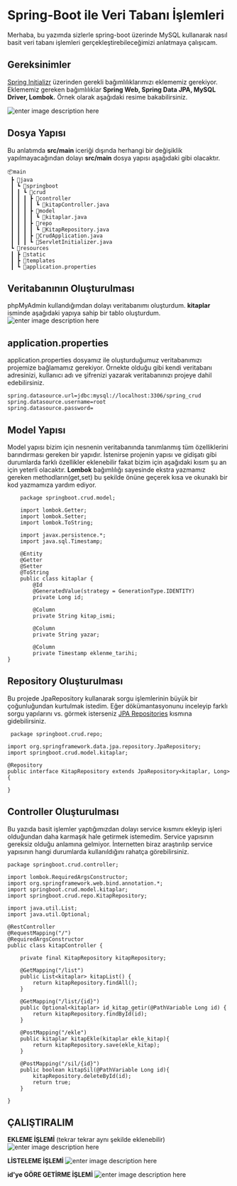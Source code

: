 # Spring-Boot ile Veri Tabanı İşlemleri

Merhaba, bu yazımda sizlerle spring-boot üzerinde MySQL kullanarak nasıl basit veri tabanı işlemleri gerçekleştirebileceğimizi anlatmaya çalışıcam.

## Gereksinimler
[Spring Initializr](https://start.spring.io/) üzerinden gerekli bağımlılıklarımızı eklememiz gerekiyor. Eklememiz gereken bağımlılıklar **Spring Web, Spring Data JPA, MySQL Driver, Lombok.** Örnek olarak aşağıdaki resime bakabilirsiniz. 

![enter image description here](https://lh3.googleusercontent.com/2mNHK5K9Z-w9ftygAGLO54u6ZxGx7MpX_6_XW3iA8lqjNQ1N7z0GCKZHJ9K2-ZhdZvO7yp3yFc5o_AiJ6Wj9291Be-umBLRmyvgLy4xdrRzqfg3MPFVD9ftXU6F-98tgz3ohUp2Hu10Iy_4RCB5aqHP044oRM3AYtKmXLHz5XmDEO5dOox-gP4Wph2FtcPxaoilCoiHKty-tOLgf8bah-N4RLQeHg5homucRtMYTn-piexsEOuTWBPXHDOZHxGuwpUK9LHghr3DDWv-CTtCcXcaboY1mmNvCgSNqC6B3ZOnpBRc6LtBVnPHC6kB48SEUpK0VLASPDlo0SlAgoxFoljlwaByqm_gU_nNZOerKdGmCg0F3DZYAIg97r7SU8xfHWb-5fWglQYmalrdajtDiPcBMiEq8hvyF7yUijiMfGJhP191GI2eH6YyDslslqryUdQKyttjkZS0zSShgyEzidUb_EOTfZPrKHLnAYWvmhA2f-xCUg6S3db8Ey72SjBnYrJfkndTps78yPXEpsUFTni1KaQrs75FDLPaJ54UyHlrcZHBHKTb-rjtnJTSk_5od8gC8YfsTgFrfWBRtHrowNGGiwWfLGdELHB2usYskpvWW_mKWbasPnEj-PR6hSiR73JS2-LoM5rWZdj1k7HCKLnSP6FsloBeYKoDY_b6Tju1a6shYnDOgrE4b0RS7cIzmnTKfVgorUFdmO3OOfo2o1Oc=w516-h268-no?authuser=0)


## Dosya Yapısı
Bu anlatımda **src/main** iceriği dışında herhangi bir değişiklik yapılmayacağından dolayı **src/main** dosya yapısı aşağıdaki gibi olacaktır. 

    📦main  
     ┣ 📂java  
     ┃ ┗ 📂springboot  
     ┃ ┃ ┗ 📂crud  
     ┃ ┃ ┃ ┣ 📂controller  
     ┃ ┃ ┃ ┃ ┗ 📜kitapController.java  
     ┃ ┃ ┃ ┣ 📂model  
     ┃ ┃ ┃ ┃ ┗ 📜kitaplar.java  
     ┃ ┃ ┃ ┣ 📂repo  
     ┃ ┃ ┃ ┃ ┗ 📜KitapRepository.java  
     ┃ ┃ ┃ ┣ 📜CrudApplication.java  
     ┃ ┃ ┃ ┗ 📜ServletInitializer.java  
     ┗ 📂resources  
     ┃ ┣ 📂static  
     ┃ ┣ 📂templates  
     ┃ ┗ 📜application.properties
			 
##  Veritabanının Oluşturulması
phpMyAdmin kullandığımdan dolayı veritabanımı oluşturdum. **kitaplar** isminde aşağıdaki yapıya sahip bir tablo oluşturdum.
![enter image description here](https://lh3.googleusercontent.com/XQdDoOTDI9GVYycU4yv2Mj0plkShA1HzOh39tZG2ZcHPx35lhKL28klB6Iv2jm6J2R4IaHVzhA6lKSN_gdKjEQ6FCvR7I43wCySTMWFOwwfTbwy3ilQAhx2m1qELHXn5VD0tL6iD-3W7-vA4s3pqfpWgCu4zku-HV9fbvdM-82Njz4_KunTCrLH17l1zzxByxVht2Or0-AMtCxOciFmg0sc_J53FMEnbBpoweq3tebxLZ4cmKPgyxBvxsOkttMQv8DEE-Iv_W3-L5DxuGE-Hw7O4n013Xv9XpEDxxZ3tPyaFC4xMWOBvaGQJGxfPwvC6t1IUVTselwW8z_JmWOjtgCcwRHtDUrLdY-IAGgdpZG-YbD7h7M8h2XcY10N0vcxoBOIXCgMXVPD-8fabPWTDpH_Ir4QxVe851ad4zrSuwTvA4ezjH9vdRuuRCbkGIDal1uVyTY46vhXXSc7xWJou8_AJEnu7FpP5VsQwmwhkd6IJJMr2rctzKDzqCBt6_iyQEXGxw4SNgd0htJ-ECcYKbYA13CuSvt8ZFB49NRug-0JMkD2Tu3-VMrSq509v6bGOK7J_1V0ewztuOV7zdwvX9Jy0UHlfBxP5oG5CcQsyZsOoTBKpFxUPCWaYSSdSjgSBvIOMEBVhEkKHLouWgXd1mz_m9p03NxW9MAdpI66Zuz5QSMfV-h25DMMEp02tGzeFcK02MOt45fVJ7NTwhbKUBXE=w990-h135-no?authuser=0)


## application.properties
application.properties dosyamız ile oluşturduğumuz veritabanımızı projemize bağlamamız gerekiyor. Örnekte olduğu gibi kendi veritabanı adresinizi, kullanıcı adı ve şifrenizi yazarak veritabanınızı projeye dahil edebilirsiniz.

    spring.datasource.url=jdbc:mysql://localhost:3306/spring_crud  
	spring.datasource.username=root  
	spring.datasource.password=

## Model Yapısı

Model yapısı bizim için nesnenin veritabanında tanımlanmış tüm özelliklerini barındırması gereken bir yapıdır. İstenirse projenin yapısı ve gidişatı gibi durumlarda farklı özellikler eklenebilir fakat bizim için aşağıdaki kısım şu an için yeterli olacaktır.
**Lombok** bağımlılığı sayesinde ekstra yazmamız gereken methodların(get,set) bu şekilde önüne geçerek kısa ve okunaklı bir kod yazmamıza yardım ediyor.

        package springboot.crud.model;  
      
	    import lombok.Getter;  
	    import lombok.Setter;  
	    import lombok.ToString;  	     
      
	    import javax.persistence.*;  
	    import java.sql.Timestamp;  
      
	    @Entity  
	    @Getter  
	    @Setter  
	    @ToString  
	    public class kitaplar {  
	        @Id  
		    @GeneratedValue(strategy = GenerationType.IDENTITY)  
	        private Long id;  
	      
	        @Column  
		    private String kitap_ismi;  
	      
	        @Column  
		    private String yazar;  
	      
	        @Column  
		    private Timestamp eklenme_tarihi;  
    }

## Repository Oluşturulması

Bu projede JpaRepository kullanarak sorgu işlemlerinin büyük bir çoğunluğundan kurtulmak istedim. Eğer dökümantasyonunu inceleyip farklı sorgu yapılarını vs. görmek isterseniz [JPA Repositories](https://docs.spring.io/spring-data/jpa/docs/1.5.0.RELEASE/reference/html/jpa.repositories.html) kısmına gidebilirsiniz.

   

     package springboot.crud.repo;  
      
    import org.springframework.data.jpa.repository.JpaRepository;       
    import springboot.crud.model.kitaplar;  
      
    @Repository  
    public interface KitapRepository extends JpaRepository<kitaplar, Long> {  
      
    }


## Controller Oluşturulması

Bu yazıda basit işlemler yaptığımızdan dolayı service kısmını ekleyip işleri olduğundan daha karmaşık hale getirmek istemedim. Service yapısının gereksiz olduğu anlamına gelmiyor. İnternetten biraz araştırılıp service yapısının hangi durumlarda kullanıldığını rahatça görebilirsiniz. 

    package springboot.crud.controller;  
      
    import lombok.RequiredArgsConstructor;  
    import org.springframework.web.bind.annotation.*;  
    import springboot.crud.model.kitaplar;  
    import springboot.crud.repo.KitapRepository;  
      
    import java.util.List;  
    import java.util.Optional;  
      
    @RestController  
    @RequestMapping("/")  
    @RequiredArgsConstructor  
    public class kitapController {  
      
        private final KitapRepository kitapRepository;  
      
        @GetMapping("/list")  
        public List<kitaplar> kitapList() {  
            return kitapRepository.findAll();  
        }  
      
        @GetMapping("/list/{id}")  
        public Optional<kitaplar> id_kitap_getir(@PathVariable Long id) {  
            return kitapRepository.findById(id);  
        }  
      
        @PostMapping("/ekle")  
        public kitaplar kitapEkle(kitaplar ekle_kitap){  
            return kitapRepository.save(ekle_kitap);  
        }  
      
        @PostMapping("/sil/{id}")  
        public boolean kitapSil(@PathVariable Long id){  
            kitapRepository.deleteById(id);  
            return true;  
        }  
      
    }

## ÇALIŞTIRALIM

**EKLEME İŞLEMİ** (tekrar tekrar aynı şekilde eklenebilir)
![enter image description here](https://lh3.googleusercontent.com/-MkLmVs19-YHiux3ZeZOLdDqoZqMH44Qb2ibtAaTLr6dx11KYbXYgnBcMHsQc5Y8ER1NCmkQ7ziZse4pdMGPoPxkhNKEtFhh64RbX_QqIU6y5yGytZonzDs3HtNrUR9Wzh2oYcmKurzZraT4Fn3VOs27101uCpAPOu4EDGU6-WLla0NDv84v8AL9gi2fD_jQ0XSwTKxECt2Mpl2Zs7OU77du99APqD3UPs7JjqTK5HqMOKvzcKazRf2uy1arLvPqfJqZx9_3ToCVxmdcLsnHBTTnIHIqlVjCO7FXFkpanl3s-zWoOfGmvNYWzBQuisLjFHuqXPm1hjO8n8XfLmifq3xgBmFTB0sGaBt36AMlY-fXY-dH8FOvSHTxbCXnlPEXRojeUtf3wJZy52dTOmDsQmflKWbpK1lKPIJ5o7ylB1lKOo0yRxrpPzwwn-aQz6mQvU0-UK73JC9Hm3tFtyK2WWM0Xa749LIhYDLfhPUK0m8kh5ibMOERxQreq_mPZZj9ks2p7gyvB8qq4KQE2kyQPbPQnR9-4Ah4bizUVgry64MJLSaE7J2LrItEDHF6rNr-_dvW5VLe_r4z3ssEMsLZPOlaUQVX5JQ0dPlNzva4fYC7TyjN1ErL1YUKlzeO2EjLPtms0h5oCY4Dt3wcKS6I-OttaXGaoCu_0oHaw67vfqhT9VPmMfjziRDFwk97U7_-0ujLey0KEf2Cne0ZZOqMNaI=w696-h493-no?authuser=0)


**LİSTELEME İŞLEMİ**
![enter image description here](https://lh3.googleusercontent.com/WUtKQ7NJc4yo1NO6WE57YpIdGsIgmbxKwgXFAmIf2bPYm75KOFAmkZHmUx2i65sU1FIX_V6E6hghawD964A4AAKY9hs5nh-kuDvCKcEU6y7rDlUQnAQ1HzQJduOXe0_PcSB2WOmXBd_b-DK3BbxGqYcvikway2QlTRbPppcgnWVMot-PgMocqr5h1at71NOYhoQs8SqrSWfPGtxSPebhbjtmFubrMBppZSyO3_R_v1sGDOWNBmPBBvPB6AhXJCwhRU9MW04TdGnT6C5MnVF66Ip5NltbUH4b5SVBW2JJmi--AsLOKmZZE9sN1C7atywdnyZxbltUUPv_MfRRMVgVOHk_jodib-CeQ4f4ZNFcGQfhag-mLL3Hn6IgRdJ3EjuC-CD1lcacmMlU2DEB3rJIVOWcGoNNpTEardzWGoGPeIt8oiNQoq6A6Lx4kHbVE57f4azqUW7J6YQdlwQ51z6kJzCBmOnW8fg45ZobwPngm_eBgTdiTJ_BmuzZAVXGF_MNuB_uDLP48Q2MXoL4Y3eohM_7DzDt-F7hbrkir5uYSDcFE0UGGW8qAboOShYWqshatC-lwfWRbDMJQS1KHAmB2jmDt91BFEBeS7ZFITjSfSDdo36Qk2z6Iv9nRXjjdLkFLfANv4jKYSk5FJXR36DDwEyAeayuYwUJ92D_uJOj9Eessxfy27eqIRIeyxMAw-VVQTBnGbdl7aMz2TwU-lNhcmQ=w560-h594-no?authuser=0)


**id'ye GÖRE GETİRME İŞLEMİ**
![enter image description here](https://lh3.googleusercontent.com/bSebdJQq8ywJvMxN8gYZh5Zj5_yxp2US9n1QY1kW3mPjw1tGwRyProRLgTXxvCniEnoiD0Hs_x5DmNWMWSRGCEBaxBsqXdTdCtyyUtCyclVDYLZLWPmL-4rf97FBxcCF-E-oVyQ4GuyVMaMzYV88tvTK-iAh0EfEB7wCgt3ghNuyntXZRpZrlr87xbKm4U7cFAXjWwguOMdkMIikkxRL4shXlVsXBV4QD6Ou3MsEM3Gx4s5oGht5H0Shpm48VdH-w29AerLtfz71UQUmQ0gAKLCpaIEU6pn-Z_YKlJYz_yzFHJN3xwlGMIAapS346UegNoLL4P-KGsXptgA2ogih5gIZULgA4RUXUPLoLNWav1OLsrxXzMI23v7bs0ww5FzAZXfc7-pYWFLc2EwspbGjAdl7-SS4KkZs4lLqDiehUPhbrfPhHtzDHt9GAl80lbq4T2Tpp0bWm6APbRxDROc51qDd_0OoDA3tF1-ZzLJrLJ5ModKE-ONZc5q5oo402-ipIVFfxNn2wNCw7Gq4VU2cnuTytMfxnVgFd4GjPw5Lme7Ait4hYpm9AtO_JkwyUT27zq82yaY67rYqcoPosAH3YE9XqZpdl8KCbSN0vT4x4pR62jDlN4dcBUvUH64VFh94XgioTpyT3KiZ9gzQtUNdFq6siwJrsrIRmwLUn6NGvOLJmW483R7gZiDGP50Q5iW_O_Su9S7ta96GtL42pu5-4AI=w474-h314-no?authuser=0)
